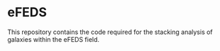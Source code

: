 # eFEDS

This repository contains the code required for the stacking analysis of galaxies within the eFEDS field. 
